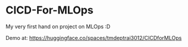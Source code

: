 # CICD-For-MLOps
My very first hand on project on MLOps :D

Demo at: https://huggingface.co/spaces/tmdeptrai3012/CICDforMLOps